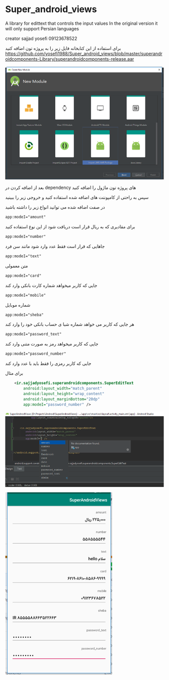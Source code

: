 # Super_android_views

A library for edittext that controls the input values
In the original version it will only support Persian languages

creator sajjad yosefi 09123678522


برای استفاده از این کتابخانه فایل زیر را به پروژه تون اضافه کنید 
https://github.com/yosefi1988/Super_android_views/blob/master/superandroidcomponents-Library/superandroidcomponents-release.aar

![alt text](https://raw.githubusercontent.com/yosefi1988/Super_android_views/master/app/src/main/res/drawable/1.png)

بعد از اضافه کردن در 
dependency
های پروژه تون ماژول را اضافه کنید


سپس به راحتی از کامپوننت های اضافه شده استفاده کنید و خروجی زیر را ببینید

در صفت اضافه شده می توانید انواع زیر را داشته باشید

```xml
app:modeI="amount"
```
برای مقادیری که به ریال قرار است دریافت شود از این نوع استفاده کنید

```xml
app:modeI="number"
```
جاهایی که قرار است فقط عدد وارد شود مانند سن فرد

```xml
app:modeI="text" 
```
متن معمولی

```xml
app:modeI="card" 
```
جایی که کاربر میخواهد شماره کارت بانکی وارد کند

```xml
app:modeI="mobile" 
```
شماره موبایل

```xml
app:modeI="sheba" 
```
هر جایی که کاربر می خواهد شماره شبا ی حساب بانکی خود را وارد کند

```xml
app:modeI="password_text"
```
جایی که کاربر میخواهد رمز به صورت متنی وارد کند

```xml
app:modeI="password_number"
```
جایی که کاربر رمزی را فقط باید با عدد وارد کند


برای مثال
```xml
    <ir.sajjadyosefi.superandroidcomponents.SuperEditText
        android:layout_width="match_parent"
        android:layout_height="wrap_content"
        android:layout_marginBottom="20dp"
        app:modeI="password_number" />
```
![alt text](https://raw.githubusercontent.com/yosefi1988/Super_android_views/master/app/src/main/res/drawable/2.png)


![alt text](https://raw.githubusercontent.com/yosefi1988/Super_android_views/master/app/src/main/res/drawable/3.png)

